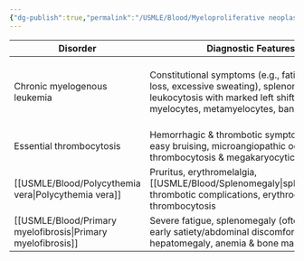 ```yaml
---
{"dg-publish":true,"permalink":"/USMLE/Blood/Myeloproliferative neoplasms/","tags":["t1"]}
---
```


| Disorder                     | Diagnostic Features                                                                                                                                                         | Mutation                                                    |
| ---------------------------- | --------------------------------------------------------------------------------------------------------------------------------------------------------------------------- | ----------------------------------------------------------- |
| Chronic myelogenous leukemia | Constitutional symptoms (e.g., fatigue, weight loss, excessive sweating), splenomegaly & leukocytosis with marked left shift (e.g., myelocytes, metamyelocytes, band forms) | Philadelphia chromosome t(9:22), BCR-ABL fusion protein     |
| Essential thrombocytosis     | Hemorrhagic & thrombotic symptoms (e.g., easy bruising, microangiopathic occlusion), thrombocytosis & megakaryocytic hyperplasia                                            | <span style="background:rgba(240, 200, 0, 0.2)">JAK2</span> |
| [[USMLE/Blood/Polycythemia vera\|Polycythemia vera]]        | Pruritus, erythromelalgia, [[USMLE/Blood/Splenomegaly\|splenomegaly]], thrombotic complications, erythrocytosis & thrombocytosis                                                                      | <span style="background:rgba(240, 200, 0, 0.2)">JAK2</span> |
| [[USMLE/Blood/Primary myelofibrosis\|Primary myelofibrosis]]    | Severe fatigue, splenomegaly (often causing early satiety/abdominal discomfort), hepatomegaly, anemia & bone marrow fibrosis                                                | <span style="background:rgba(240, 200, 0, 0.2)">JAK2</span> |

